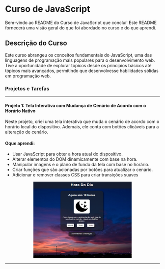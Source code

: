 # Curso de JavaScript

Bem-vindo ao README do Curso de JavaScript que concluí! Este README fornecerá uma visão geral do que foi abordado no curso e do que aprendi.

## Descrição do Curso

Este curso abrangeu os conceitos fundamentais do JavaScript, uma das linguagens de programação mais populares para o desenvolvimento web. Tive a oportunidade de explorar tópicos desde os princípios básicos até tópicos mais avançados, permitindo que desenvolvesse habilidades sólidas em programação web.

### Projetos e Tarefas
---
#### Projeto 1: Tela Interativa com Mudança de Cenário de Acordo com o Horário Nativo
Neste projeto, criei uma tela interativa que muda o cenário de acordo com o horário local do dispositivo. Ademais, ele conta com botões clicáveis para a alteração de cenário.

#### Oque aprendi: 
- Usar JavaScript para obter a hora atual do dispositivo.
- Alterar elementos do DOM dinamicamente com base na hora.
- Manipular imagens e o plano de fundo da tela com base no horário.
- Criar funções que são acionadas por botões para atualizar o cenário.
- Adicionar e remover classes CSS para criar transições suaves

<p align="center">
  <img width="320" height="250" src="Readmeimage/Projeto1.PNG">
</p>

---
